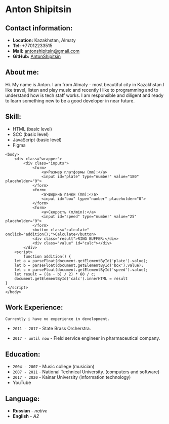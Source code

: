 # Anton Shipitsin

## Contact information:
* **Location:** Kazakhstan, Almaty 
*  **Tel:** +77012233515
*  **Mail:** antonshipitsin@gmail.com
*  **GitHub:** [AntonShipitsin](https://github.com/AntonShipitsin) 

## About me:
Hi. My name is Anton. I am from Almaty - most beautiful city in Kazakhstan.I like travel, listen and play music
and recently i like to  programming and to  understand  how is tech staff  works. I am responsible and diligent and ready to learn
something new to be a good developer in near future.

## Skill:
- HTML (basic level)
- SCC (basic level)
- JavaScript (basic level)
- Figma 
 
 
```
<body>
    <div class="wrapper">
        <div class="inputs">
            <form>
                <a>Размер платформы (mm):</a>
                <input id="plate" type="number" value="180" placeholder="0">
            </form>
            <form>
                <a>Ширина пачки (mm):</a>
                <input id="box" type="number" placeholder="0">
            </form>
            <form>
                <a>Скорость (m/min):</a>
                <input id="speed" type="number" value="25" placeholder="0">
            </form>
            <button class="calculate" onclick="addition();">Calculate</button>
            <div class="result">RING BUFFER:</div>
            <div class="value" id="calc"></div>
        </div>
    <script>
        function addition() {
    let a = parseFloat(document.getElementById('plate').value);
    let b = parseFloat(document.getElementById('box').value);
    let c = parseFloat(document.getElementById('speed').value);
    let result = ((a - b) / 2) * 60 / c;
    document.getElementById('calc').innerHTML = result
}
 </script>
</body>
```

## Work Experience:
    Currently i have no experience in development. 

* `2011 - 2017` -  State Brass Orcherstra.

* `2017 - until now` - Field service engineer in pharmaceutical company. 

## Education:
* `2004 - 2007` - Music college (musician)
* `2007 - 2011` - National Technical  University. (computers and software)
* `2017 - 2020` - Kainar University (information technology) 
* YouTube 

## Language: 
* **Russian** - _native_
* **English** - _A2_